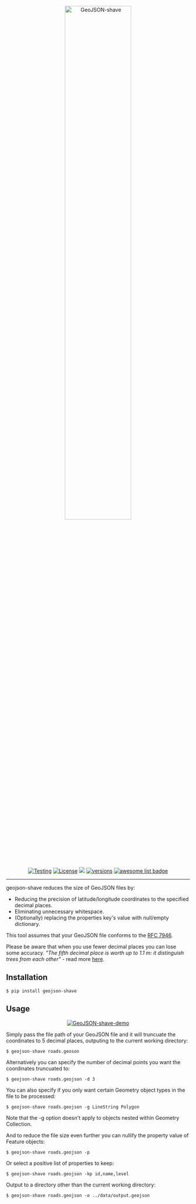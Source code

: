 
<p align="center">
    <a href="https://pypi.python.org">
        <img src="https://ben-nour.com/images/geojson-shave.png" alt="GeoJSON-shave" style="width: 60%; height: auto;"/>
    </a>
</p>

<p align="center">
     <a href="https://github.com/ben-nour/geojson-shave/actions/workflows/tests.yml"><img src="https://github.com/ben-nour/geojson-shave/actions/workflows/tests.yml/badge.svg"                 alt="Testing"></a>
     <a href="https://github.com/ben-nour/geojson-shave/blob/main/LICENSE"><img src="https://img.shields.io/pypi/l/geojson-shave" alt="License"></a>
    <a href="https://codecov.io/gh/ben-nour/geojson-shave" ><img src="https://codecov.io/gh/ben-nour/geojson-shave/graph/badge.svg?token=XUMK0D4J9X"/></a>
    <a href="https://pypi.org/project/geojson-shave/"><img src="https://img.shields.io/pypi/pyversions/geojson-shave" alt="versions"></a>
    <a href="https://github.com/tmcw/awesome-geojson"><img src="https://awesome.re/mentioned-badge.svg" alt="awesome list badge"></a>
</p>

---

geojson-shave reduces the size of GeoJSON files by:

- Reducing the precision of latitude/longitude coordinates to the specified decimal places.
- Eliminating unnecessary whitespace.
- (Optionally) replacing the properties key's value with null/empty dictionary.

This tool assumes that your GeoJSON file conforms to the [RFC 7946](https://datatracker.ietf.org/doc/html/rfc7946).

Please be aware that when you use fewer decimal places you can lose some accuracy. _"The fifth decimal place is worth up to 1.1 m: it distinguish trees from each other"_ - read more [here](https://gis.stackexchange.com/questions/8650/measuring-accuracy-of-latitude-and-longitude).

## Installation
```
$ pip install geojson-shave
```

## Usage

<p align="center">
    <a href="https://pypi.python.org">
        <img src="https://ben-nour.com/images/demo.gif" alt="GeoJSON-shave-demo">
    </a>
</p>

Simply pass the file path of your GeoJSON file and it will truncuate the coordinates to 5 decimal places, outputing to the current working directory:

```
$ geojson-shave roads.geoson
```

Alternatively you can specify the number of decimal points you want the coordinates truncuated to:

```
$ geojson-shave roads.geojson -d 3
```

You can also specify if you only want certain Geometry object types in the file to be processed:

```
$ geojson-shave roads.geojson -g LineString Polygon
```

Note that the -g option doesn't apply to objects nested within Geometry Collection.

And to reduce the file size even further you can nullify the property value of Feature objects:

```
$ geojson-shave roads.geojson -p
```

Or select a positive list of properties to keep:

```
$ geojson-shave roads.geojson -kp id,name,level
```

Output to a directory other than the current working directory:

```
$ geojson-shave roads.geojson -o ../data/output.geojson
```
